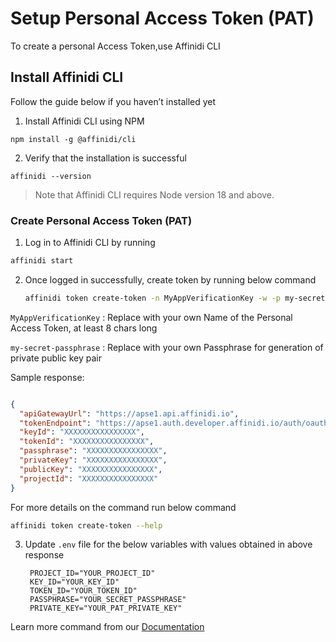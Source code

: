 # Setup Personal Access Token (PAT)

To create a personal Access Token,use Affinidi CLI 

## Install Affinidi CLI

Follow the guide below if you haven’t installed yet

1. Install Affinidi CLI using NPM

`npm install -g @affinidi/cli`

2. Verify that the installation is successful

`affinidi --version`

> Note that Affinidi CLI requires Node version 18 and above.

### Create Personal Access Token (PAT)

1. Log in to Affinidi CLI by running

  ```sh
  affinidi start
  ```

2. Once logged in successfully, create token by running below command

    ```sh
    affinidi token create-token -n MyAppVerificationKey -w -p my-secret-passphrase
    ```

`MyAppVerificationKey` : Replace with your own Name of the Personal Access Token, at least 8 chars long

`my-secret-passphrase` : Replace with your own Passphrase for generation of private public key pair

Sample response:

```json

{
  "apiGatewayUrl": "https://apse1.api.affinidi.io",
  "tokenEndpoint": "https://apse1.auth.developer.affinidi.io/auth/oauth2/token",
  "keyId": "XXXXXXXXXXXXXXXX",
  "tokenId": "XXXXXXXXXXXXXXXX",
  "passphrase": "XXXXXXXXXXXXXXXX",
  "privateKey": "XXXXXXXXXXXXXXXX",
  "publicKey": "XXXXXXXXXXXXXXXX",
  "projectId": "XXXXXXXXXXXXXXXX"
}
```

For more details on the command run below command
```sh
affinidi token create-token --help
```

3. Update `.env` file for the below variables with values obtained in above response

   ```
    PROJECT_ID="YOUR_PROJECT_ID"
    KEY_ID="YOUR_KEY_ID"
    TOKEN_ID="YOUR_TOKEN_ID"
    PASSPHRASE="YOUR_SECRET_PASSPHRASE"
    PRIVATE_KEY="YOUR_PAT_PRIVATE_KEY"
   ```

Learn more command from our [Documentation](https://docs.affinidi.com/dev-tools/affinidi-cli/manage-token)